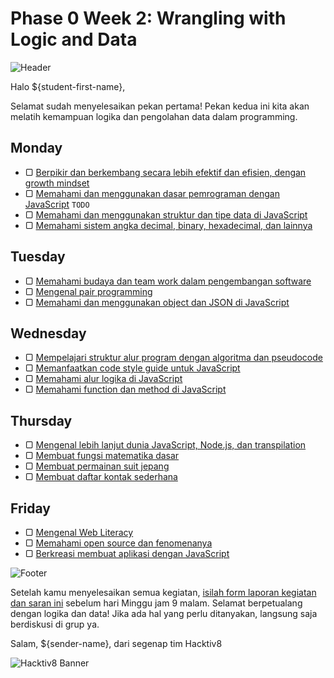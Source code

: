 # Phase 0 Week 2: Wrangling with Logic and Data

![Header](assets/header.png)

Halo ${student-first-name},

Selamat sudah menyelesaikan pekan pertama! Pekan kedua ini kita akan melatih kemampuan logika dan pengolahan data dalam programming.

## Monday

- ▢ [Berpikir dan berkembang secara lebih efektif dan efisien, dengan growth mindset](./thinking.md)
- ▢ [Memahami dan menggunakan dasar pemrograman dengan JavaScript](./js-basics.md) `TODO`
- ▢ [Memahami dan menggunakan struktur dan tipe data di JavaScript](./js-data.md)
- ▢ [Memahami sistem angka decimal, binary, hexadecimal, dan lainnya](./number-system.md)

## Tuesday

- ▢ [Memahami budaya dan team work dalam pengembangan software](./software-culture-teamwork.md)
- ▢ [Mengenal pair programming](./pair-programming.md)
- ▢ [Memahami dan menggunakan object dan JSON di JavaScript](./js-object-json.md)

## Wednesday

- ▢ [Mempelajari struktur alur program dengan algoritma dan pseudocode](./algorithm-pseudocode.md)
- ▢ [Memanfaatkan code style guide untuk JavaScript](./js-code-style.md)
- ▢ [Memahami alur logika di JavaScript](./js-logic.md)
- ▢ [Memahami function dan method di JavaScript](./js-function-method.md)

## Thursday

- ▢ [Mengenal lebih lanjut dunia JavaScript, Node.js, dan transpilation](./js-world.md)
- ▢ [Membuat fungsi matematika dasar](./math-basics.md)
- ▢ [Membuat permainan suit jepang](./rock-paper-scissors.md)
- ▢ [Membuat daftar kontak sederhana](./contact-list.md)

## Friday

- ▢ [Mengenal Web Literacy](./web-literacy.md)
- ▢ [Memahami open source dan fenomenanya](./open-source.md)
- ▢ [Berkreasi membuat aplikasi dengan JavaScript](./js-application.md)

![Footer](assets/footer.png)

Setelah kamu menyelesaikan semua kegiatan, [isilah form laporan kegiatan dan saran ini](http://bit.ly/h8-p0-w2) sebelum hari Minggu jam 9 malam. Selamat berpetualang dengan logika dan data! Jika ada hal yang perlu ditanyakan, langsung saja berdiskusi di grup ya.

Salam,
${sender-name}, dari segenap tim Hacktiv8

![Hacktiv8 Banner](assets/hacktiv8-banner.png)
